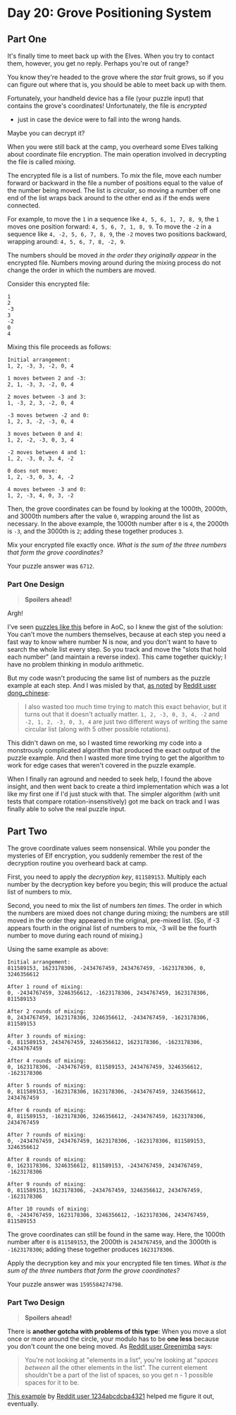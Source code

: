 # Day 20: Grove Positioning System

## Part One

It's finally time to meet back up with the Elves. When you try to
contact them, however, you get no reply. Perhaps you're out of range?

You know they're headed to the grove where the *star* fruit grows, so if
you can figure out where that is, you should be able to meet back up
with them.

Fortunately, your handheld device has a file (your puzzle input) that
contains the grove's coordinates! Unfortunately, the file is *encrypted*
- just in case the device were to fall into the wrong hands.

Maybe you can decrypt it?

When you were still back at the camp, you overheard some Elves talking
about coordinate file encryption. The main operation involved in
decrypting the file is called *mixing*.

The encrypted file is a list of numbers. To *mix* the file, move each
number forward or backward in the file a number of positions equal to
the value of the number being moved. The list is *circular*, so moving a
number off one end of the list wraps back around to the other end as if
the ends were connected.

For example, to move the `1` in a sequence like `4, 5, 6, 1, 7, 8, 9`,
the `1` moves one position forward: `4, 5, 6, 7, 1, 8, 9`. To move the
`-2` in a sequence like `4, -2, 5, 6, 7, 8, 9`, the `-2` moves two
positions backward, wrapping around: `4, 5, 6, 7, 8, -2, 9`.

The numbers should be moved *in the order they originally appear* in the
encrypted file. Numbers moving around during the mixing process do not
change the order in which the numbers are moved.

Consider this encrypted file:

    1
    2
    -3
    3
    -2
    0
    4

Mixing this file proceeds as follows:

    Initial arrangement:
    1, 2, -3, 3, -2, 0, 4

    1 moves between 2 and -3:
    2, 1, -3, 3, -2, 0, 4

    2 moves between -3 and 3:
    1, -3, 2, 3, -2, 0, 4

    -3 moves between -2 and 0:
    1, 2, 3, -2, -3, 0, 4

    3 moves between 0 and 4:
    1, 2, -2, -3, 0, 3, 4

    -2 moves between 4 and 1:
    1, 2, -3, 0, 3, 4, -2

    0 does not move:
    1, 2, -3, 0, 3, 4, -2

    4 moves between -3 and 0:
    1, 2, -3, 4, 0, 3, -2

Then, the grove coordinates can be found by looking at the 1000th,
2000th, and 3000th numbers after the value `0`, wrapping around the list
as necessary. In the above example, the 1000th number after `0` is `4`,
the 2000th is `-3`, and the 3000th is `2`; adding these together
produces `3`.

Mix your encrypted file exactly once. *What is the sum of the three
numbers that form the grove coordinates?*

Your puzzle answer was `6712`.

### Part One Design

> **Spoilers ahead!**

Argh!

I've seen [puzzles like this](../../advent-2020/day-23) before in AoC, so I knew the gist of the solution: You can't move the numbers themselves, because at each step you need a fast way to know where number N is now, and you don't want to have to search the whole list every step. So you track and move the "slots that hold each number" (and maintain a reverse index). This came together quickly; I have no problem thinking in modulo arithmetic.

But my code wasn't producing the same list of numbers as the puzzle example at each step. And I was misled by that, [as noted](https://www.reddit.com/r/adventofcode/comments/zqh14z/2022_day_20_part_1_why_does_2_move_like_this/j0y1xos/) by [Reddit user dong\_chinese](https://www.reddit.com/user/dong_chinese):

> I also wasted too much time trying to match this exact behavior, but it turns out that it doesn't actually matter. `1, 2, -3, 0, 3, 4, -2` and `-2, 1, 2, -3, 0, 3, 4` are just two different ways of writing the same circular list (along with 5 other possible rotations).

This didn't dawn on me, so I wasted time reworking my code into a monstrously complicated algorithm that produced the exact output of the puzzle example. And then I wasted more time trying to get the algorithm to work for edge cases that weren't covered in the puzzle example.

When I finally ran aground and needed to seek help, I found the above insight, and then went back to create a third implementation which was a lot like my first one if I'd just stuck with that. The simpler algorithm (with unit tests that compare rotation-insensitively) got me back on track and I was finally able to solve the real puzzle input.

## Part Two

The grove coordinate values seem nonsensical. While you ponder the
mysteries of Elf encryption, you suddenly remember the rest of the
decryption routine you overheard back at camp.

First, you need to apply the *decryption key*, `811589153`. Multiply
each number by the decryption key before you begin; this will produce
the actual list of numbers to mix.

Second, you need to mix the list of numbers *ten times*. The order in
which the numbers are mixed does not change during mixing; the numbers
are still moved in the order they appeared in the original, pre-mixed
list. (So, if -3 appears fourth in the original list of numbers to mix,
-3 will be the fourth number to move during each round of mixing.)

Using the same example as above:

    Initial arrangement:
    811589153, 1623178306, -2434767459, 2434767459, -1623178306, 0, 3246356612

    After 1 round of mixing:
    0, -2434767459, 3246356612, -1623178306, 2434767459, 1623178306, 811589153

    After 2 rounds of mixing:
    0, 2434767459, 1623178306, 3246356612, -2434767459, -1623178306, 811589153

    After 3 rounds of mixing:
    0, 811589153, 2434767459, 3246356612, 1623178306, -1623178306, -2434767459

    After 4 rounds of mixing:
    0, 1623178306, -2434767459, 811589153, 2434767459, 3246356612, -1623178306

    After 5 rounds of mixing:
    0, 811589153, -1623178306, 1623178306, -2434767459, 3246356612, 2434767459

    After 6 rounds of mixing:
    0, 811589153, -1623178306, 3246356612, -2434767459, 1623178306, 2434767459

    After 7 rounds of mixing:
    0, -2434767459, 2434767459, 1623178306, -1623178306, 811589153, 3246356612

    After 8 rounds of mixing:
    0, 1623178306, 3246356612, 811589153, -2434767459, 2434767459, -1623178306

    After 9 rounds of mixing:
    0, 811589153, 1623178306, -2434767459, 3246356612, 2434767459, -1623178306

    After 10 rounds of mixing:
    0, -2434767459, 1623178306, 3246356612, -1623178306, 2434767459, 811589153

The grove coordinates can still be found in the same way. Here, the
1000th number after `0` is `811589153`, the 2000th is `2434767459`, and
the 3000th is `-1623178306`; adding these together produces
`1623178306`.

Apply the decryption key and mix your encrypted file ten times. *What is
the sum of the three numbers that form the grove coordinates?*

Your puzzle answer was `1595584274798`.

### Part Two Design

> **Spoilers ahead!**

There is **another gotcha with problems of this type**: When you move a slot once or more around the circle, your modulo has to be **one less** because you don't count the one being moved. As [Reddit user Greenimba](https://www.reddit.com/user/Greenimba) says:

> You're not looking at "elements in a list", you're looking at "_spaces between_ all the other elements in the list". The current element shouldn't be a part of the list of spaces, so you get n - 1 possible spaces for it to be.

[This example](https://www.reddit.com/r/adventofcode/comments/zr29qd/2022_day_20_part_1_python_hidden_edge_case/j119tzk/) by [Reddit user 1234abcdcba4321](https://www.reddit.com/user/1234abcdcba4321) helped me figure it out, eventually.
